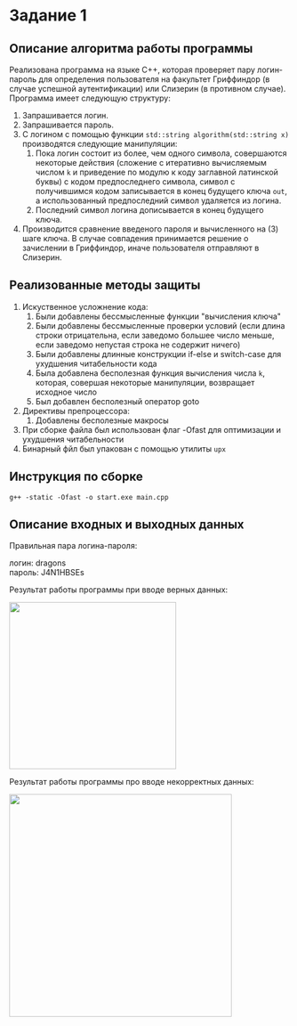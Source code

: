 # Задание 1
## Описание алгоритма работы программы
Реализована программа на языке C++, которая проверяет пару логин-пароль для определения пользователя на факультет Гриффиндор (в случае успешной аутентификации) или Слизерин (в противном случае). Программа имеет следующую структуру:
1) Запрашивается логин.
2) Запрашивается пароль.
3) С логином с помощью функции ```std::string algorithm(std::string x)``` производятся следующие манипуляции:
    1. Пока логин состоит из более, чем одного символа, совершаются некоторые действия (сложение с итеративно вычисляемым числом ```k``` и приведение по модулю к коду заглавной латинской буквы) с кодом предпоследнего символа, символ с получившимся кодом записывается в конец будущего ключа ```out```, а использованный предпоследний символ удаляется из логина.
    2. Последний символ логина дописывается в конец будущего ключа.
4) Производится сравнение введеного пароля и вычисленного на (3) шаге ключа. В случае совпадения принимается решение о зачислении в Гриффиндор, иначе пользователя отправляют в Слизерин.

## Реализованные методы защиты
1) Искуственное усложнение кода: 
    1. Были добавлены бессмысленные функции "вычисления ключа"
    2. Были добавлены бессмысленные проверки условий (если длина строки отрицательна, если заведомо большее число меньше, если заведомо непустая строка не содержит ничего)
    3. Были добавлены длинные конструкции if-else и switch-case для ухудшения читабельности кода
    4. Была добавлена бесполезная функция вычисления числа ```k```, которая, совершая некоторые манипуляции, возвращает исходное число
    5. Был добавлен бесполезный оператор goto
2) Директивы препроцессора:
    1. Добавлены бесполезные макросы
3) При сборке файла был использован флаг -Ofast для оптимизации и ухудшения читабельности
4) Бинарный фйл был упакован с помощью утилиты ```upx```

## Инструкция по сборке
```g++ -static -Ofast -o start.exe main.cpp```

## Описание входных и выходных данных

Правильная пара логина-пароля:

логин: dragons  
пароль: J4N1HBSEs

Результат работы программы при вводе верных данных:

<img src="https://user-images.githubusercontent.com/58373801/143971516-75733eeb-5cca-455c-b4e1-b93c4955d945.png" width="300" />

Результат работы программы про вводе некорректных данных:

<img src="https://user-images.githubusercontent.com/58373801/143971621-b9bf0997-371f-4d86-9c92-92926d61030b.png" width="400" />
